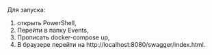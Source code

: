 Для запуска: 
1. открыть PowerShell,
2. Перейти в папку Events,
3. Прописать docker-compose up,
4. В браузере перейти на http://localhost:8080/swagger/index.html.

